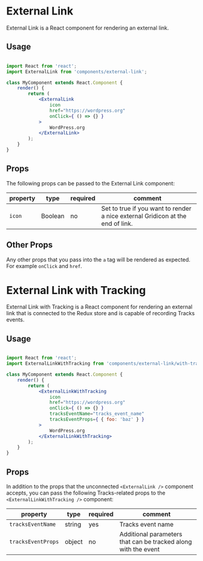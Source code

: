 External Link
=======

External Link is a React component for rendering an external link.

## Usage

```jsx

import React from 'react';
import ExternalLink from 'components/external-link';

class MyComponent extends React.Component {
	render() {
		return (
			<ExternalLink
				icon
				href="https://wordpress.org"
				onClick={ () => {} }
			>
				WordPress.org
			</ExternalLink>
		);
	}
}
```

## Props
The following props can be passed to the External Link component:

| property | type    | required | comment |
| -------- | ------- | -------- | ------- |
| `icon`   | Boolean | no       | Set to true if you want to render a nice external Gridicon at the end of link. |

## Other Props
Any other props that you pass into the `a` tag will be rendered as expected.
For example `onClick` and `href`.

External Link with Tracking
=======

External Link with Tracking is a React component for rendering an external link that is connected to the Redux store
and is capable of recording Tracks events.

## Usage

```jsx

import React from 'react';
import ExternalLinkWithTracking from 'components/external-link/with-tracking';

class MyComponent extends React.Component {
	render() {
		return (
			<ExternalLinkWithTracking
				icon
				href="https://wordpress.org"
				onClick={ () => {} }
				tracksEventName="tracks_event_name"
				tracksEventProps={ { foo: 'baz' } }
			>
				WordPress.org
			</ExternalLinkWithTracking>
		);
	}
}
```

## Props
In addition to the props that the unconnected `<ExternalLink />` component accepts, you
can pass the following Tracks-related props to the `<ExternalLinkWithTracking />` component:


| property           | type   | required | comment |
| ------------------ | ------ | -------- | ------- |
| `tracksEventName`  | string | yes      | Tracks event name |
| `tracksEventProps` | object | no       | Additional parameters that can be tracked along with the event |
